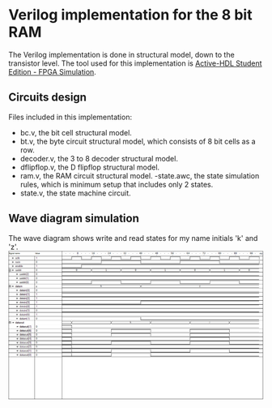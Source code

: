 # Verilog implementation for the 8 bit RAM

The Verilog implementation is done in structural model, down to the transistor level. The tool used for this implementation is [Active-HDL Student Edition - FPGA Simulation](https://www.aldec.com/en/products/fpga_simulation/active_hdl_student).

## Circuits design

Files included in this implementation:

- bc.v, the bit cell structural model.
- bt.v, the byte circuit structural model, which consists of 8 bit cells as a row.
- decoder.v, the 3 to 8 decoder structural model.
- dflipflop.v, the D flipflop structural model.
- ram.v, the RAM circuit structural model.
-state.awc, the state simulation rules, which is minimum setup that includes only 2 states.
- state.v, the state machine circuit.

## Wave diagram simulation

The wave diagram shows write and read states for my name initials 'k' and 'z'.
![wave](state0.bmp)
